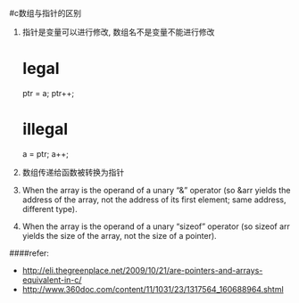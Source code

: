 #c数组与指针的区别
1. 指针是变量可以进行修改, 数组名不是变量不能进行修改

    # legal
    ptr = a;
    ptr++;

    # illegal
    a = ptr;
    a++;

2. 数组传递给函数被转换为指针

3. When the array is the operand of a unary “&” operator (so &arr yields the address of the array, not the address of its first element; same address, different type).
4. When the array is the operand of a unary “sizeof” operator (so sizeof arr yields the size of the array, not the size of a pointer).

####refer:
- http://eli.thegreenplace.net/2009/10/21/are-pointers-and-arrays-equivalent-in-c/
- http://www.360doc.com/content/11/1031/23/1317564_160688964.shtml
